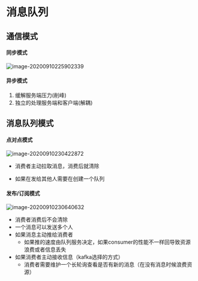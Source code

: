 # 消息队列

## 通信模式

#### 同步模式

![image-20200910225902339](C:\Users\Administrator\AppData\Roaming\Typora\typora-user-images\image-20200910225902339.png)

#### 异步模式

1. 缓解服务端压力(削峰)
2. 独立的处理服务端和客户端(解耦)



## 消息队列模式

#### 点对点模式

![image-20200910230422872](C:\Users\Administrator\AppData\Roaming\Typora\typora-user-images\image-20200910230422872.png)

* 消费者主动拉取消息，消费后就清除

* 如果在发给其他人需要在创建一个队列

#### 发布/订阅模式

![image-20200910230640632](C:\Users\Administrator\AppData\Roaming\Typora\typora-user-images\image-20200910230640632.png)

* 消费者消费后不会清除
* 一个消息可以发送多个人
* 如果消息主动推给消费者
  * 如果推的速度由队列服务决定，如果consumer的性能不一样回导致资源浪费或者信息丢失
* 如果消费者主动接收信息（kafka选择的方式）
  *  消费者需要维护一个长轮询查看是否有新的消息（在没有消息时候浪费资源）